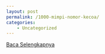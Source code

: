 ```yaml
---
layout: post
permalink: /1000-mimpi-nomor-kecoa/
categories:
    - Uncategorized
---
```


[Baca Selengkapnya](/06)